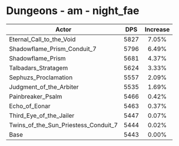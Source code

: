 # Dungeons - am - night_fae
| Actor | DPS | Increase |
|---|:---:|:---:|
|Eternal_Call_to_the_Void|5827|7.05%|
|Shadowflame_Prism_Conduit_7|5796|6.49%|
|Shadowflame_Prism|5681|4.37%|
|Talbadars_Stratagem|5624|3.33%|
|Sephuzs_Proclamation|5557|2.09%|
|Judgment_of_the_Arbiter|5535|1.69%|
|Painbreaker_Psalm|5466|0.42%|
|Echo_of_Eonar|5463|0.37%|
|Third_Eye_of_the_Jailer|5447|0.07%|
|Twins_of_the_Sun_Priestess_Conduit_7|5444|0.02%|
|Base|5443|0.00%|
